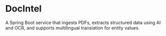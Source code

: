 # DocIntel
A Spring Boot service that ingests PDFs, extracts structured data using AI and OCR, and supports multilingual translation for entity values.
